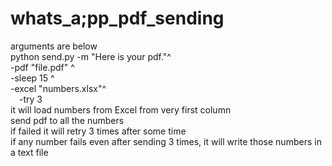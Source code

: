 # whats_a;pp_pdf_sending <br />
arguments are below <br />
python send.py -m "Here is your pdf."^ <br />
                -pdf "file.pdf" ^ <br />
                -sleep 15 ^ <br />
                -excel "numbers.xlsx"^ <br />
                &emsp;-try 3 <br />
it will load numbers from Excel from very first column <br />
send pdf to all the numbers <br />
if failed it will retry 3 times after some time <br />
if any number fails even after sending 3 times, it will write those numbers in a text file <br />
